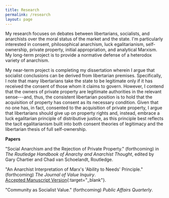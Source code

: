 ```yaml
---
title: Research
permalink: /research
layout: page
---
```


My research focuses on debates between libertarians, socialists, and anarchists over the moral status of the market and the state. I'm particularly interested in consent, philosophical anarchism, luck egalitarianism, self-ownership, private property, initial appropriation, and analytical Marxism. My long-term project is to provide a normative defense of a heterodox variety of anarchism.

My near-term project is completing my dissertation wherein I argue that socialist conclusions can be derived from libertarian premises. Specifically, I note that many libertarians take the state to be legitimate only if it has received the consent of those whom it claims to govern. However, I contend that the owners of private property are legitimate authorities in the relevant sense---and, thus, the consistent libertarian position is to hold that the acquisition of property has consent as its necessary condition. Given that no one has, in fact, consented to the acquisition of private property, I argue that libertarians should give up on property rights and, instead, embrace a luck egalitarian principle of distributive justice, as this principle best reflects the tacit egalitarianism built into both consent theories of legitimacy and the libertarian thesis of full self-ownership.

**Papers**

"Social Anarchism and the Rejection of Private Property." (forthcoming) in _The Routledge Handbook of Anarchy and Anarchist Thought_, edited by Gary Chartier and Chad van Schoelandt, Routledge.

"An Anarchist Interpretation of Marx's 'Ability to Needs' Principle." (forthcoming) _The Journal of Value Inquiry_.  
[Accepted Manuscript Version](/files/AANP.pdf){:target="_blank"}.

"Community as Socialist Value." (forthcoming) _Public Affairs Quarterly_.
